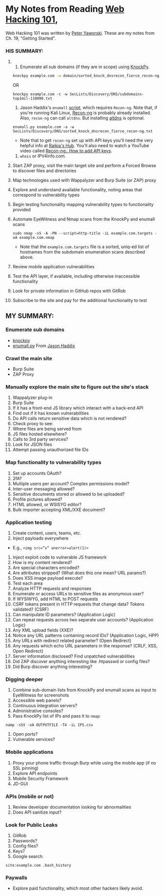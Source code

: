 # My Notes from Reading [Web Hacking 101][1],


Web Hacking 101 was written by [Peter Yaworski][2]. These are my notes from Ch. 19, "Getting Started".


### HIS SUMMARY:

1.
   1. Enumerate all sub domains (if they are in scope) using [KnockPy](https://github.com/guelfoweb/knock).

   ```bash
   knockpy example.com -w domain/sorted_knock_dnsrecon_fierce_recon-ng.txt
   ```
   OR
   ```
   knockpy example.com -c -w SecLists/Discovery/DNS/subdomains-top1mil-110000.txt
   ```
   1. Jason Haddix's `enumall` [script](https://github.com/jhaddix/domain), which requires `Recon-ng`. Note that, if you're running Kali Linux, [Recon-ng](https://bitbucket.org/LaNMaSteR53/recon-ng) is probably already installed. Also, `recon-ng` can call `altdns`. But installing  [altdns](https://github.com/infosec-au/altdns) is optional.
   ```
   enumall.py example.com -a -w SecLists/Discovery/DNS/sorted_knock_dnsrecon_fierce_recon-ng.txt
   ```
      * Note that to get `recon-ng` set up with API keys you'll need the very helpful info at [Raikia's Hub](https://raikia.com/recon-ng-api-key-creation/). You'll also need to watch a YouTube video called [Recon-ng:. How to add API keys](https://www.youtube.com/watch?v=EhYNCisebIc).
   1. `whois` or IPV4info.com.
2. Start ZAP proxy, visit the main target site and perform a Forced Browse to discover files and directories
3. Map technologies used with Wappalyzer and Burp Suite (or ZAP) proxy
4. Explore and understand available functionality, noting areas that correspond to vulnerability types
5. Begin testing functionality mapping vulnerability types to functionality provided
6. Automate EyeWitness and Nmap scans from the KnockPy and enumall scans
   ```
   sudo nmap -sS -A -PN --script=http-title -iL example.com.targets -oA example.com.nmap
   ```
   * Note that the `example.com.targets` file is a sorted, uniq-ed list of hostnames from the subdomain enumeration scans described above.
7. Review mobile application vulnerabilities
8. Test the API layer, if available, including otherwise inaccessible functionality
9. Look for private information in GitHub repos with GitRob
10. Subscribe to the site and pay for the additional functionality to test


## MY SUMMARY:

### Enumerate sub domains
 * [knockpy][3]
 * [enumall.py][4] From [Jason Haddix][5]

### Crawl the main site
 * Burp Suite
 * ZAP Proxy

### Manually explore the main site to figure out the site's stack
 1. Wappalyzer plug-in
 1. Burp Suite
 1. If it has a front-end JS library which interact with a back-end API
   1. Find out if it has known vulnerabilities
   1. Do API calls return sensitive data which is not rendered?
 1. Check proxy to see:
   1. Where files are being served from
   1. JS files hosted elsewhere?
   1. Calls to 3rd party services?
 1. Look for JSON files
 1. Attempt passing unauthorized file IDs

### Map functionality to vulnerability types
1. Set up accounts
OAuth?
1. 2fA?
1. Multiple users per account? Complex permissions model?
1. Inter-user messaging allowed?
1. Sensitive documents stored or allowed to be uploaded?
1. Profile pictures allowed?
1. HTML allowed, or WSISYG editor?
1. Bulk importer accepting XML/XXE document?

### Application testing
1. Create content, users, teams, etc.
1. Inject payloads everywhere
  * E.g., `<img src=”x” onerror=alert(1)>`
1. Inject exploit code to vulnerable JS framework
1. How is my content rendered?
  1. Are special characters encoded?
  1. Are attributes stripped? (What does this one mean? URL params?)
  1. Does XSS image payload execute?
1. Test each area
1. Analyze HTTP requests and responses
1. Enumerate or access URLs to sensitive files as anonymous user?
1. If WYSIWYG, add HTML to POST requests
1. CSRF tokens present in HTTP requests that change data? Tokens validated? (CSRF)
1. Can manipulate ID parameters?  (Application Logic)
1. Can repeat requests across two separate user accounts? (Application Logic)
1. Any XML upload fields (XXE)?
1. Notice any URL patterns containing record IDs?  (Application Logic, HPP)
1. Any URLs with redirect related parameter? (Open Redirect)
1. Any requests which echo URL parameters in the response? (CRLF, XSS, Open Redirect)
1. Server information disclosed? Find unpatched vulnerabilities
1. Did ZAP discover anything interesting like .htpasswd or config files?
1. Did Burp discover anything interesting?

### Digging deeper
1. Combine sub-domain lists from KnockPy and enumall scans as input to EyeWitness for screenshots
1. Accessible web panels?
1. Continuous integration servers?
1. Administrative consoles?
1. Pass KnockPy list of IPs and pass it to `nmap`:
  ```shell
  namp -sSV -oA OUTPUTFILE -T4 -iL IPS.csv
  ```
1. Open ports?
1. Vulnerable services?

### Mobile applications
1. Proxy your phone traffic through Burp while using the mobile app (if no SSL pinning)
1. Explore API endpoints
1. Mobile Security Framework
1. JD-GUI

### APIs (mobile or not)
1. Review developer documentation looking for abnormalities
1. Does API sanitize input?

### Look for Public Leaks
1. GitRob
1. Passwords?
1. Config files?
1. Keys?
1. Google search:
  ```
  site:example.com .bash_history
  ```

### Paywalls
* Explore paid functionality, which most other hackers likely avoid.

[1]: https://leanpub.com/web-hacking-101
[2]: https://leanpub.com/u/peteryaworski
[3]: https://github.com/guelfoweb/knock
[4]: https://github.com/jhaddix/domain
[5]: https://twitter.com/Jhaddix

